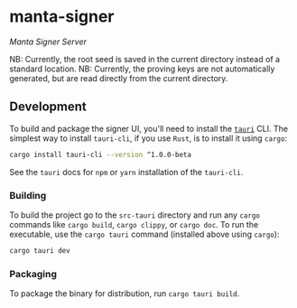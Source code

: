 # manta-signer

_Manta Signer Server_

NB: Currently, the root seed is saved in the current directory instead of a standard location.
NB: Currently, the proving keys are not automatically generated, but are read directly from the current directory.

## Development

To build and package the signer UI, you'll need to install the [`tauri`](https://github.com/tauri-apps/tauri) CLI. The simplest way to install `tauri-cli`, if you use `Rust`, is to install it using `cargo`:

```sh
cargo install tauri-cli --version ^1.0.0-beta
```

See the `tauri` docs for `npm` or `yarn` installation of the `tauri-cli`.

### Building

To build the project go to the `src-tauri` directory and run any `cargo` commands like `cargo build`, `cargo clippy`, or `cargo doc`. To run the executable, use the `cargo tauri` command (installed above using `cargo`):

```sh
cargo tauri dev
```

### Packaging

To package the binary for distribution, run `cargo tauri build`.
